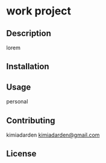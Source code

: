 

  #   work project
   ## Description

   lorem


  ## Installation

  


   ## Usage

   personal


  ## Contributing

  kimiadarden
  kimiadarden@gmail.com

  ## License
  

  
  